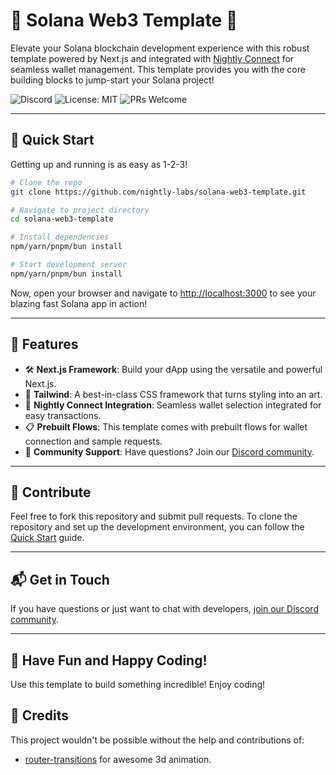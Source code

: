 # 🌟 Solana Web3 Template 🌟

Elevate your Solana blockchain development experience with this robust template powered by Next.js and integrated with [Nightly Connect](https://connect.nightly.app/docs/) for seamless wallet management. This template provides you with the core building blocks to jump-start your Solana project!

![Discord](https://img.shields.io/discord/7nhFHA6yZq?color=7389D8&logo=discord&logoColor=ffffff)
![License: MIT](https://img.shields.io/badge/License-MIT-yellow.svg)
![PRs Welcome](https://img.shields.io/badge/PRs-welcome-brightgreen.svg?style=flat-square)

---

## 🚀 Quick Start

Getting up and running is as easy as 1-2-3!

```bash
# Clone the repo
git clone https://github.com/nightly-labs/solana-web3-template.git

# Navigate to project directory
cd solana-web3-template

# Install dependencies
npm/yarn/pnpm/bun install

# Start development server
npm/yarn/pnpm/bun install

```

Now, open your browser and navigate to [http://localhost:3000](http://localhost:3000) to see your blazing fast Solana app in action!

---

## 🎨 Features

- 🛠 **Next.js Framework**: Build your dApp using the versatile and powerful Next.js.
- 🎨 **Tailwind**: A best-in-class CSS framework that turns styling into an art.
- 🔐 **Nightly Connect Integration**: Seamless wallet selection integrated for easy transactions.
- 📋 **Prebuilt Flows**: This template comes with prebuilt flows for wallet connection and sample requests.
- 🤝 **Community Support**: Have questions? Join our [Discord community](https://discord.com/invite/7nhFHA6yZq).

---

## 🖖 Contribute

Feel free to fork this repository and submit pull requests. To clone the repository and set up the development environment, you can follow the [Quick Start](#-quick-start) guide.

---

## 📬 Get in Touch

If you have questions or just want to chat with developers, [join our Discord community](https://discord.com/invite/7nhFHA6yZq).

---

## 🎉 Have Fun and Happy Coding!

Use this template to build something incredible! Enjoy coding!

## 🙏 Credits

This project wouldn't be possible without the help and contributions of:

- [router-transitions](https://codesandbox.io/s/router-transitions-7kohn) for awesome 3d animation.

